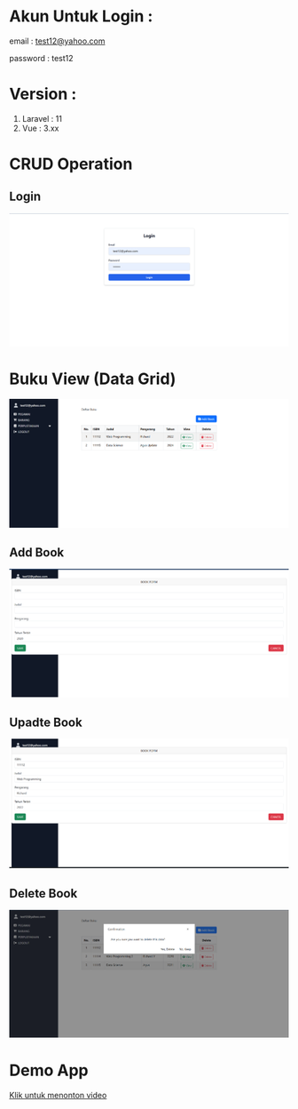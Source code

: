 # Akun Untuk Login :
email : test12@yahoo.com 

password : test12

# Version :
1. Laravel : 11
2. Vue : 3.xx

# CRUD Operation
## Login 
![Alt Text](https://github.com/RIY15/CRUD_LibraryWeb_Using_laravel_and_VueJs/blob/main/Documentation/image/login.png)
# Buku View (Data Grid) 
![Alt Text](https://github.com/RIY15/CRUD_LibraryWeb_Using_laravel_and_VueJs/blob/main/Documentation/image/BukuView.png)
## Add Book 
![Alt Text](https://github.com/RIY15/CRUD_LibraryWeb_Using_laravel_and_VueJs/blob/main/Documentation/image/AddBook.png)
## Upadte Book 
![Alt Text](https://github.com/RIY15/CRUD_LibraryWeb_Using_laravel_and_VueJs/blob/main/Documentation/image/UpdateBook.png)
## Delete Book
![Alt Text](https://github.com/RIY15/CRUD_LibraryWeb_Using_laravel_and_VueJs/blob/main/Documentation/image/DeleteBook.png)

# Demo App 
[Klik untuk menonton video](https://youtu.be/xBY8TP9-cjg) 



